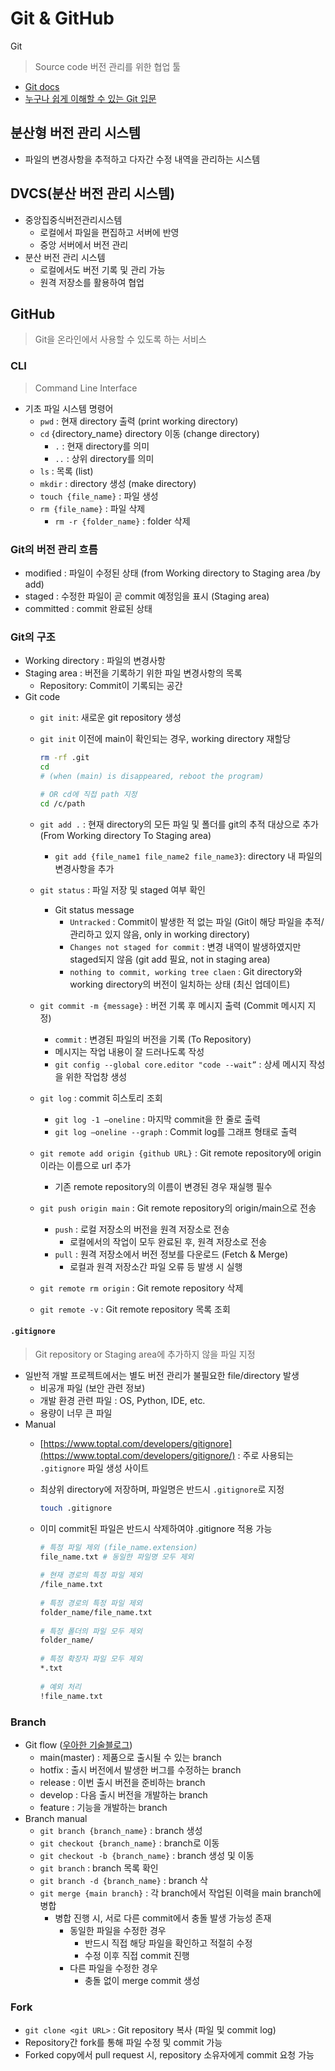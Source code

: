 # Git & GitHub
Git
> Source code 버전 관리를 위한 협업 툴
- [Git docs](https://git-scm.com/book/ko/v2)
- [누구나 쉽게 이해할 수 있는 Git 입문](https://backlog.com/git-tutorial/kr/intro/intro1_1.html)

## 분산형 버전 관리 시스템
- 파일의 변경사항을 추적하고 다자간 수정 내역을 관리하는 시스템

## DVCS(분산 버전 관리 시스템)
- 중앙집중식버전관리시스템
    - 로컬에서 파일을 편집하고 서버에 반영
    - 중앙 서버에서 버전 관리
- 분산 버전 관리 시스템
    - 로컬에서도 버전 기록 및 관리 가능
    - 원격 저장소를 활용하여 협업

## GitHub
> Git을 온라인에서 사용할 수 있도록 하는 서비스

### CLI
> Command Line Interface

- 기초 파일 시스템 명령어
    - `pwd` : 현재 directory 출력 (print working directory)
    - `cd` {directory_name} directory 이동 (change directory)
        - `.` : 현재 directory를 의미
        - `..` : 상위 directory를 의미
    - `ls` : 목록 (list)
    - `mkdir` : directory 생성 (make directory)
    - `touch {file_name}` : 파일 생성
    - `rm {file_name}` : 파일 삭제
        - `rm -r {folder_name}` : folder 삭제
### Git의 버전 관리 흐름
- modified : 파일이 수정된 상태 (from Working directory to Staging area /by add)
- staged : 수정한 파일이 곧 commit 예정임을 표시 (Staging area)
- committed : commit 완료된 상태

### Git의 구조
- Working directory : 파일의 변경사항
- Staging area : 버전을 기록하기 위한 파일 변경사항의 목록
    - Repository: Commit이 기록되는 공간
- Git code
    - `git init`: 새로운 git repository 생성
    - `git init` 이전에 main이 확인되는 경우, working directory 재할당
        
        ```bash
        rm -rf .git
        cd
        # (when (main) is disappeared, reboot the program)

        # OR cd에 직접 path 지정
        cd /c/path

        ```
        
    - `git add .` :  현재 directory의 모든 파일 및 폴더를 git의 추적 대상으로 추가
    (From Working directory To Staging area)
        - `git add {file_name1 file_name2 file_name3}`: directory 내 파일의 변경사항을 추가
    - `git status` : 파일 저장 및 staged 여부 확인
        - Git status message
            - `Untracked` : Commit이 발생한 적 없는 파일 (Git이 해당 파일을 추적/관리하고 있지 않음, only in working directory)
            - `Changes not staged for commit` : 변경 내역이 발생하였지만 staged되지 않음 (git add 필요, not in staging area)
            - `nothing to commit, working tree claen` : Git directory와 working directory의 버전이 일치하는 상태 (최신 업데이트)
    - `git commit -m {message}` : 버전 기록 후 메시지 출력 (Commit 메시지 지정)
        - `commit` : 변경된 파일의 버전을 기록 (To Repository)
        - 메시지는 작업  내용이 잘 드러나도록 작성
        - `git config --global core.editor "code --wait”` : 상세 메시지 작성을 위한 작업창 생성
    - `git log` : commit 히스토리 조회
        - `git log -1 —oneline` : 마지막 commit을 한 줄로 출력
        - `git log —oneline --graph` : Commit log를 그래프 형태로 출력
    - `git remote add origin {github URL}` : Git remote repository에 origin이라는 이름으로 url 추가
        - 기존 remote repository의 이름이 변경된 경우 재실행 필수
    - `git push origin main` : Git remote repository의 origin/main으로 전송
        - `push` : 로컬 저장소의 버전을 원격 저장소로 전송
            - 로컬에서의 작업이 모두 완료된 후, 원격 저장소로 전송
        - `pull` : 원격 저장소에서 버전 정보를 다운로드 (Fetch & Merge)
            - 로컬과 원격 저장소간 파일 오류 등 발생 시 실행
    - `git remote rm origin` : Git remote repository 삭제
    - `git remote -v` : Git remote repository 목록 조회

#### `.gitignore`
> Git repository or Staging area에 추가하지 않을 파일 지정
- 일반적 개발 프로젝트에서는 별도 버전 관리가 불필요한 file/directory 발생
    - 비공개 파일 (보안 관련 정보)
    - 개발 환경 관련 파일 : OS, Python, IDE, etc.
    - 용량이 너무 큰 파일
- Manual
    - [https://www.toptal.com/developers/gitignore](https://www.toptal.com/developers/gitignore/) : 주로 사용되는 `.gitignore` 파일 생성 사이트
    - 최상위 directory에 저장하며, 파일명은 반드시 `.gitignore`로 지정
        
        ```bash
        touch .gitignore
        ```
        
    - 이미 commit된 파일은 반드시 삭제하여야 .gitignore 적용 가능
        
        ```bash
        # 특정 파일 제외 (file_name.extension)
        file_name.txt # 동일한 파일명 모두 제외
            
        # 현재 경로의 특정 파일 제외
        /file_name.txt
            
        # 특정 경로의 특정 파일 제외
        folder_name/file_name.txt
            
        # 특정 폴더의 파일 모두 제외
        folder_name/
            
        # 특정 확장자 파일 모두 제외
        *.txt
            
        # 예외 처리
        !file_name.txt
        ```
            
### Branch
- Git flow ([우아한 기술블로그](https://techblog.woowahan.com/2553/))
    - main(master) : 제품으로 출시될 수 있는 branch
    - hotfix : 출시 버전에서 발생한 버그를 수정하는 branch
    - release : 이번 출시 버전을 준비하는 branch
    - develop : 다음 출시 버전을 개발하는 branch
    - feature : 기능을 개발하는 branch
- Branch manual
    - `git branch {branch_name}` : branch 생성
    - `git checkout {branch_name}` : branch로 이동
    - `git checkout -b {branch_name}` : branch 생성 및 이동
    - `git branch` : branch 목록 확인
    - `git branch -d {branch_name}` : branch 삭
    - `git merge {main branch}` : 각 branch에서 작업된 이력을 main branch에 병합
        - 병합 진행 시, 서로 다른 commit에서 충돌 발생 가능성 존재
            - 동일한 파일을 수정한 경우
                - 반드시 직접 해당 파일을 확인하고 적절히 수정
                - 수정 이후 직접 commit 진행
            - 다른 파일을 수정한 경우
                - 충돌 없이 merge commit 생성

### Fork
- `git clone <git URL>` : Git repository 복사 (파일 및 commit log)
- Repository간 fork를 통해 파일 수정 및 commit 가능
- Forked copy에서 pull request 시, repository 소유자에게 commit 요청 가능